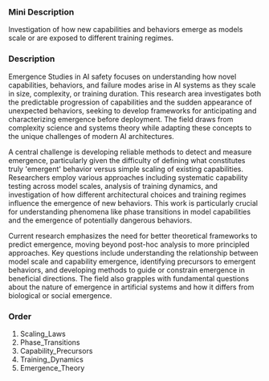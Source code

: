 ### Mini Description

Investigation of how new capabilities and behaviors emerge as models scale or are exposed to different training regimes.

### Description

Emergence Studies in AI safety focuses on understanding how novel capabilities, behaviors, and failure modes arise in AI systems as they scale in size, complexity, or training duration. This research area investigates both the predictable progression of capabilities and the sudden appearance of unexpected behaviors, seeking to develop frameworks for anticipating and characterizing emergence before deployment. The field draws from complexity science and systems theory while adapting these concepts to the unique challenges of modern AI architectures.

A central challenge is developing reliable methods to detect and measure emergence, particularly given the difficulty of defining what constitutes truly 'emergent' behavior versus simple scaling of existing capabilities. Researchers employ various approaches including systematic capability testing across model scales, analysis of training dynamics, and investigation of how different architectural choices and training regimes influence the emergence of new behaviors. This work is particularly crucial for understanding phenomena like phase transitions in model capabilities and the emergence of potentially dangerous behaviors.

Current research emphasizes the need for better theoretical frameworks to predict emergence, moving beyond post-hoc analysis to more principled approaches. Key questions include understanding the relationship between model scale and capability emergence, identifying precursors to emergent behaviors, and developing methods to guide or constrain emergence in beneficial directions. The field also grapples with fundamental questions about the nature of emergence in artificial systems and how it differs from biological or social emergence.

### Order

1. Scaling_Laws
2. Phase_Transitions
3. Capability_Precursors
4. Training_Dynamics
5. Emergence_Theory
